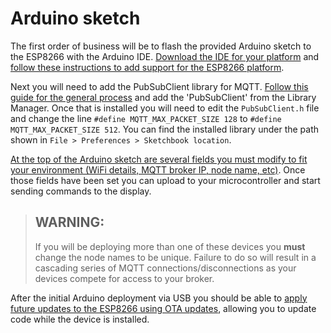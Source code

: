 # Arduino sketch

The first order of business will be to flash the provided Arduino sketch to the ESP8266 with the Arduino IDE.  [Download the IDE for your platform](https://www.arduino.cc/en/Main/Software) and [follow these instructions to add support for the ESP8266 platform](https://github.com/esp8266/Arduino#installing-with-boards-manager).

Next you will need to add the PubSubClient library for MQTT.  [Follow this guide for the general process](https://www.arduino.cc/en/Guide/Libraries) and add the 'PubSubClient' from the Library Manager.  Once that is installed you will need to edit the `PubSubClient.h` file and change the line `#define MQTT_MAX_PACKET_SIZE 128` to `#define MQTT_MAX_PACKET_SIZE 512`.  You can find the installed library under the path shown in `File > Preferences > Sketchbook location`.

[At the top of the Arduino sketch are several fields you must modify to fit your environment (WiFi details, MQTT broker IP, node name, etc)](https://github.com/aderusha/HASwitchPlate/blob/master/Arduino_Sketch/HASwitchPlate/HASwitchPlate.ino#L3-L10).  Once those fields have been set you can upload to your microcontroller and start sending commands to the display.

> ## WARNING:
> If you will be deploying more than one of these devices you **must** change the node names to be unique.  Failure to do so will result in a cascading series of MQTT connections/disconnections as your devices compete for access to your broker.

After the initial Arduino deployment via USB you should be able to [apply future updates to the ESP8266 using OTA updates](https://randomnerdtutorials.com/esp8266-ota-updates-with-arduino-ide-over-the-air/), allowing you to update code while the device is installed.
